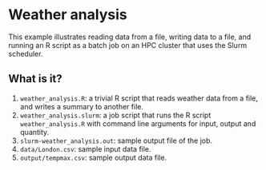# Weather analysis

This example illustrates reading data from a file, writing data to a file, and
running an R script as a batch job on an HPC cluster that uses the Slurm
scheduler.


## What is it?

1. `weather_analysis.R`: a trivial R script that reads weather data from a
   file, and writes a summary to another file.
1. `weather_analysis.slurm`: a job script that runs the R script
   `weather_analysis.R` with command line arguments for input, output and
   quantity.
1. `slurm-weather_analysis.out`: sample output file of the job.
1. `data/London.csv`: sample input data file.
1. `output/tempmax.csv`: sample output data file.
